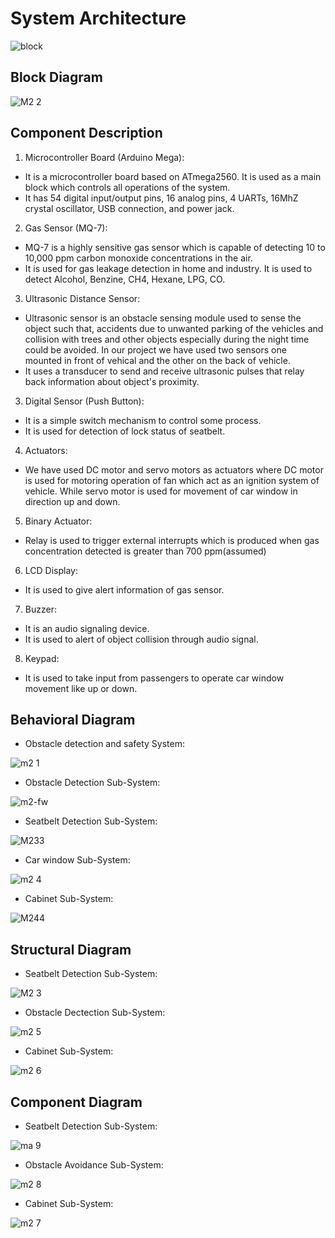 
# System Architecture

![block](https://user-images.githubusercontent.com/46949702/155814140-f1c7612a-4997-4c87-a570-729e363f97e5.png)

## Block Diagram
![M2 2](https://user-images.githubusercontent.com/46949702/157332075-b235ae94-8f5d-4c69-b255-bb55de919645.png)

## Component Description

1) Microcontroller Board (Arduino Mega): 

 - It is a microcontroller board based on ATmega2560. It is used as a main block which controls all operations of the system.
 - It has 54 digital input/output pins, 16 analog pins, 4 UARTs, 16MhZ crystal oscillator, USB connection, and power jack.
  
2) Gas Sensor (MQ-7):
 - MQ-7 is a highly sensitive gas sensor which is capable of detecting 10 to 10,000 ppm carbon monoxide concentrations in the air. 
 - It is used for gas leakage detection in home and industry. It is used to detect Alcohol, Benzine, CH4, Hexane, LPG, CO. 
  
3) Ultrasonic Distance Sensor:
 - Ultrasonic sensor is an obstacle sensing module used to sense the object such that, accidents due to unwanted parking of the vehicles and collision with trees and other objects especially during the night time could be avoided. In our project we have used two sensors one mounted in front of vehical and the other on the back of vehicle.
 - It uses a transducer to send and receive ultrasonic pulses that relay back information about object's proximity.
  
3) Digital Sensor (Push Button):
- It is a simple switch mechanism to control some process.
- It is used for detection of lock status of seatbelt. 
  
4) Actuators:

- We have used DC motor and servo motors as actuators where DC motor is used for motoring operation of fan which act as an ignition system of vehicle. While servo motor is used for movement of car window in direction up and down.
  
5) Binary Actuator:

- Relay is used to trigger external interrupts which is produced when gas concentration detected is greater than 700 ppm(assumed)
  
6) LCD Display: 

 - It is used to give alert information of gas sensor.
  
7) Buzzer:
- It is an audio signaling device.
- It is used to alert of object collision through audio signal.
  
8) Keypad:

 - It is used to take input from passengers to operate car window movement like up or down.

## Behavioral Diagram
- Obstacle detection and safety System:

![m2 1](https://user-images.githubusercontent.com/46949702/157332069-4b8046ae-0a36-4878-85c2-99bdadcb89a9.png)

- Obstacle Detection Sub-System:

![m2-fw](https://user-images.githubusercontent.com/46949702/157332094-77e426ce-808d-4e10-a0fc-08249dbc3a32.png)

- Seatbelt Detection Sub-System:

![M233](https://user-images.githubusercontent.com/46949702/157332096-0ac1302f-24b1-42fa-aa17-9f48379f1600.png)

- Car window Sub-System:

![m2 4](https://user-images.githubusercontent.com/46949702/157332081-41a5f10b-1587-48e8-bf7a-a08f9d0b87e0.png)

- Cabinet Sub-System:

![M244](https://user-images.githubusercontent.com/46949702/157332099-eaee183c-46eb-4a09-b1f4-0a1fc3305ca2.png)

## Structural Diagram

- Seatbelt Detection Sub-System:

![M2 3](https://user-images.githubusercontent.com/46949702/157332079-37533393-e614-45a6-8b2a-fc235306a44a.png)

- Obstacle Dectection Sub-System:

![m2 5](https://user-images.githubusercontent.com/46949702/157332083-93fb23ac-7898-4fd5-bbe3-af5790cfa0b7.png)

- Cabinet Sub-System:

![m2 6](https://user-images.githubusercontent.com/46949702/157332086-75a3ba61-bcd2-47d9-aac1-43112130b453.png)

## Component Diagram

- Seatbelt Detection Sub-System:

![ma 9](https://user-images.githubusercontent.com/46949702/157332103-f2bb2c82-c118-427a-a701-77b8d1bc24d5.png)

- Obstacle Avoidance Sub-System:

![m2 8](https://user-images.githubusercontent.com/46949702/157332092-76731c8f-e521-4042-839a-fdcf7db38a4c.png)

- Cabinet Sub-System:

![m2 7](https://user-images.githubusercontent.com/46949702/157332090-f04b1a5c-878f-426f-a9a9-bf5f75917812.png)






